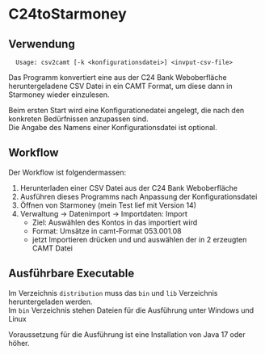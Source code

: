 # C24toStarmoney

## Verwendung
      Usage: csv2camt [-k <konfigurationsdatei>] <invput-csv-file>
                
Das Programm konvertiert eine aus der C24 Bank Weboberfläche heruntergeladene CSV Datei in ein CAMT Format, 
um diese dann in Starmoney wieder einzulesen.

Beim ersten Start wird eine Konfigurationedatei angelegt, die nach den konkreten Bedürfnissen anzupassen sind.  
Die Angabe des Namens einer Konfigurationsdatei ist optional.
                

## Workflow
Der Workflow ist folgendermassen:
1. Herunterladen einer CSV Datei aus der C24 Bank Weboberfläche
2. Ausführen dieses Programms nach Anpassung der Konfigurationsdatei
3. Öffnen von Starmoney (mein Test lief mit Version 14)
4. Verwaltung -> Datenimport -> Importdaten: Import
   - Ziel: Auswählen des Kontos in das importiert wird
   - Format: Umsätze in camt-Format 053.001.08  
   - jetzt Importieren drücken und und auswählen der in 2 erzeugten CAMT Datei

## Ausführbare Executable

Im Verzeichnis `distribution` muss das `bin` und `lib` Verzeichnis heruntergeladen werden.  
Im `bin` Verzeichnis stehen Dateien für die Ausführung unter Windows und Linux

Voraussetzung für die Ausführung ist eine Installation von Java 17 oder höher.